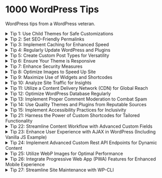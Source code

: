 # 1000 WordPress Tips

WordPress tips from a WordPress veteran.

<details>
<summary>Tip 1: Use Child Themes for Safe Customizations</summary>
Employ child themes to safely customize your WordPress site. This ensures that your modifications are preserved when the parent theme is updated, maintaining both functionality and design integrity over time.
</details>

<details>
<summary>Tip 2: Set SEO-Friendly Permalinks</summary>
Configure permalinks to be SEO-friendly. This involves using URLs that clearly describe the content of the page, improving both user experience and search engine rankings.
</details>

<details>
<summary>Tip 3: Implement Caching for Enhanced Speed</summary>
Utilize caching plugins in WordPress to speed up your site. Caching stores frequently accessed data, significantly reducing load times and improving overall site performance.
</details>

<details>
<summary>Tip 4: Regularly Update WordPress and Plugins</summary>
Regularly update WordPress and its plugins. This is crucial for security and to ensure you have the latest features and bug fixes.
</details>

<details>
<summary>Tip 5: Create Custom Post Types for Versatility</summary>
Make use of custom post types to add versatility to your site. This allows you to create a variety of content types with different features, catering to specific needs.
</details>

<details>
<summary>Tip 6: Ensure Your Theme is Responsive</summary>
Choose or modify your theme to be responsive. A responsive design ensures that your website is easily navigable and looks great on all devices, from desktops to smartphones.
</details>

<details>
<summary>Tip 7: Enhance Security Measures</summary>
Strengthen your WordPress site's security by implementing measures like strong passwords, limiting login attempts, and using security plugins. Regularly backup your site to protect against data loss.
</details>

<details>
<summary>Tip 8: Optimize Images to Speed Up Site</summary>
Optimize images by compressing them and using the correct file formats. This reduces page load times, enhancing user experience and SEO.
</details>

<details>
<summary>Tip 9: Maximize Use of Widgets and Shortcodes</summary>
Utilize widgets and shortcodes to add functionality and design elements to your WordPress site easily. They offer a way to add complex features without needing to code.
</details>

<details>
<summary>Tip 10: Analyze Site Traffic for Insights</summary>
Regularly monitor and analyze your website traffic using tools like Google Analytics. Understanding your audience's behavior helps in making data-driven decisions to improve your site.
</details>

<details>
<summary>Tip 11: Utilize a Content Delivery Network (CDN) for Global Reach</summary>
Implement a Content Delivery Network (CDN) to enhance your website's performance on a global scale. A CDN distributes your site's content across multiple servers worldwide, ensuring that users access data from a location closest to them. This significantly reduces load times, especially for an international audience. It also helps in handling high traffic loads and protecting against DDoS attacks. Popular CDNs like Cloudflare or MaxCDN integrate seamlessly with WordPress, offering an easy setup process.
</details>

<details>
<summary>Tip 12: Optimize WordPress Database Regularly</summary>
Regular database optimization is crucial for maintaining your WordPress site's performance. Over time, your database accumulates overhead due to activities like post revisions, deleted items, and transient options. Tools like WP-Optimize or plugins like WP-Sweep can help clean up your database, removing unnecessary data and reducing its size. This process can improve your website's speed and efficiency, and it's recommended to schedule regular database cleanups.
</details>

<details>
<summary>Tip 13: Implement Proper Comment Moderation to Combat Spam</summary>
Effectively managing comments is vital for keeping your WordPress site professional and spam-free. Implementing a robust comment moderation system helps in filtering out spam and maintaining the quality of user-generated content. Use plugins like Akismet to automatically detect and filter out spam comments. Additionally, adjusting the WordPress discussion settings to require manual approval for comments, or setting up a list of keywords for automatic moderation, can significantly reduce the amount of spam and improve the overall user experience.
</details>

<details>
<summary>Tip 14: Use Quality Themes and Plugins from Reputable Sources</summary>
The foundation of a secure and well-functioning WordPress site lies in using high-quality themes and plugins. Always choose themes and plugins from reputable sources like the WordPress Theme Directory or well-known third-party developers. This ensures that the code is well-written, regularly updated, and free from malicious code. Before installation, check user reviews, the frequency of updates, and compatibility with your version of WordPress. A poorly coded theme or plugin can introduce vulnerabilities, slow down your site, and create compatibility issues.
</details>

<details>
<summary>Tip 15: Implement Accessibility Practices for Inclusivity</summary>
Making your WordPress site accessible is not just a good practice but is essential for inclusivity. Follow the Web Content Accessibility Guidelines (WCAG) to ensure that your site is usable by people with various disabilities. This includes providing alt text for images, ensuring proper color contrast, using clear and consistent navigation, and enabling keyboard navigation. Some WordPress themes are designed with accessibility in mind, but it's also important to regularly audit your site for accessibility issues. Plugins like WP Accessibility can help in making your site more accessible.
</details>

<details>
<summary>Tip 21: Harness the Power of Custom Shortcodes for Tailored Functionality</summary>
Elevate your WordPress site's functionality and user experience by creating custom shortcodes. Shortcodes in WordPress are little bits of code that allow you to do various things with little effort. They can be used to add custom content, features, or even complex layouts to your posts and pages easily. For instance, you could create a shortcode that embeds a custom-designed call-to-action button or a unique content layout.

Here's a basic example of how to create a custom shortcode in your theme's `functions.php` file or a custom plugin:

```php
function custom_cta_shortcode($atts, $content = null) {
    // Attributes
    $atts = shortcode_atts(
        array(
            'url' => '#',
            'color' => 'blue',
        ),
        $atts,
        'custom_cta'
    );

    // Return HTML
    return '<a href="' . esc_url($atts['url']) . '" class="custom-cta" style="background-color:' . esc_attr($atts['color']) . ';">' . do_shortcode($content) . '</a>';
}
add_shortcode('custom_cta', 'custom_cta_shortcode');
```

With this shortcode, `[custom_cta url="https://example.com" color="red"]Click Here![/custom_cta]`, you can insert a customized call-to-action button anywhere in your content. It's a powerful way to add custom elements to your site without repeating code, and it can be tailored to suit any specific requirement. Remember, the key is to be creative and structure your shortcodes to cater to the unique demands of your site's theme and audience.
</details>

<details>
<summary>Tip 22: Streamline Content Workflow with Advanced Custom Fields</summary>
Transform the way you manage and present content on your WordPress site by integrating the Advanced Custom Fields (ACF) plugin. This powerful tool allows you to add custom data fields to your posts, pages, and custom post types, providing a more tailored editing experience. With ACF, you can create intuitive fields for text, images, galleries, relationships, and more, enabling editors to easily input and manage content without delving into code.

Here’s a simple example to add a custom image field to a post:

1. **Install the ACF Plugin**: First, install and activate the Advanced Custom Fields plugin from the WordPress plugin repository.

2. **Create a New Field Group**: Navigate to `Custom Fields` in your WordPress dashboard and click `Add New`. Name your field group, like "Custom Post Images".

3. **Add a Field**: Click on `Add Field`. You can name this field "Featured Image" and select the field type as `Image`. Configure the settings as needed, such as return format (e.g., image URL or image array).

4. **Set Location Rules**: Below, set the rules for where this field group should appear, for instance, on all posts or specific post types.

5. **Use the Field in Your Theme**: To display this custom field in your theme, you can use ACF's API in your template files. Here's a basic example in PHP:

   ```php
   <?php 
   $featured_image = get_field('featured_image');
   if( $featured_image ): ?>
       <img src="<?php echo esc_url($featured_image['url']); ?>" alt="<?php echo esc_attr($featured_image['alt']); ?>" />
   <?php endif; ?>
   ```

By using ACF, you can drastically reduce the reliance on custom code and provide a more user-friendly content management system, tailoring your WordPress site to fit your specific content needs and streamlining the content creation process.
</details>

<details>
<summary>Tip 23: Enhance User Experience with AJAX in WordPress (Including Vanilla JS Example)</summary>
Elevate the interactivity and responsiveness of your WordPress site by incorporating AJAX (Asynchronous JavaScript and XML). AJAX allows web pages to update content dynamically without requiring a page reload, enhancing the user experience. This is particularly useful for features like search forms, content filters, and submitting comments.

Here's a basic example of how you can use AJAX in WordPress for a custom search form, first with jQuery and then with vanilla JavaScript:

### Using jQuery:

1. **Enqueue JavaScript File** (jQuery): In your theme’s `functions.php`:

   ```php
   function enqueue_ajax_search_jquery() {
       wp_enqueue_script('ajax-search-jquery', get_template_directory_uri() . '/js/ajax-search-jquery.js', array('jquery'), null, true);
       wp_localize_script('ajax-search-jquery', 'wp_ajax',
           array('ajax_url' => admin_url('admin-ajax.php'))
       );
   }
   add_action('wp_enqueue_scripts', 'enqueue_ajax_search_jquery');
   ```

2. **JavaScript for AJAX Request** (jQuery): In your `ajax-search-jquery.js`:

   ```javascript
   jQuery(document).ready(function($) {
       $('#search-form').submit(function(event) {
           event.preventDefault();
           var searchQuery = $('#search-input').val();

           $.ajax({
               url: wp_ajax.ajax_url,
               type: 'post',
               data: {
                   action: 'ajax_search',
                   query: searchQuery
               },
               success: function(result) {
                   $('#search-results').html(result);
               }
           });
       });
   });
   ```

### Using Vanilla JavaScript:

1. **Enqueue JavaScript File** (Vanilla JS): Modify your `functions.php` to enqueue a vanilla JavaScript file:

   ```php
   function enqueue_ajax_search_vanilla() {
       wp_enqueue_script('ajax-search-vanilla', get_template_directory_uri() . '/js/ajax-search-vanilla.js', null, null, true);
       wp_localize_script('ajax-search-vanilla', 'wp_ajax',
           array('ajax_url' => admin_url('admin-ajax.php'))
       );
   }
   add_action('wp_enqueue_scripts', 'enqueue_ajax_search_vanilla');
   ```

2. **JavaScript for AJAX Request** (Vanilla JS): In your `ajax-search-vanilla.js`:

   ```javascript
   document.addEventListener('DOMContentLoaded', function() {
       var form = document.getElementById('search-form');
       form.addEventListener('submit', function(event) {
           event.preventDefault();
           var searchQuery = document.getElementById('search-input').value;

           var xhr = new XMLHttpRequest();
           xhr.open('POST', wp_ajax.ajax_url, true);
           xhr.setRequestHeader('Content-Type', 'application/x-www-form-urlencoded');
           xhr.onload = function() {
               if (xhr.status === 200) {
                   document.getElementById('search-results').innerHTML = xhr.responseText;
               }
           };
           xhr.send('action=ajax_search&query=' + encodeURIComponent(searchQuery));
       });
   });
   ```

3. **Handle AJAX Request in PHP**: (Same for both jQuery and Vanilla JS): In your theme’s `functions.php`, add the function to handle the AJAX request:

   ```php
   function ajax_search() {
       $query = esc_attr($_POST['query']);
       $search_query = new WP_Query(array('s' => $query));

       if($search_query->have_posts()) {
           while($search_query->have_posts()) {
               $search_query->the_post();
               echo '<div>' . get_the_title() . '</div>';
           }
       } else {
           echo 'No results found';
       }
       wp_die();
   }
   add_action('wp_ajax_nopriv_ajax_search', 'ajax_search');
   add_action('wp_ajax_ajax_search', 'ajax_search');
   ```

This setup allows users to enjoy a smoother, more dynamic search experience on your WordPress site, using either jQuery or vanilla JavaScript. AJAX is a versatile tool for creating modern, user-friendly interfaces.

</details>

<details>
<summary>Tip 24: Implement Advanced Custom Rest API Endpoints for Dynamic Content</summary>
Elevate your WordPress site's functionality by creating custom REST API endpoints. This advanced technique allows you to expose custom data in your WordPress database to external applications, or fetch it dynamically for use in your themes and plugins, enabling more interactive and dynamic web experiences.

1. **Register a Custom Endpoint**: Use the `register_rest_route` function to create a custom REST API endpoint. You can add this to your theme’s `functions.php` file or a custom plugin.

   ```php
   add_action('rest_api_init', function () {
       register_rest_route('myplugin/v1', '/latest-posts/', array(
           'methods' => 'GET',
           'callback' => 'get_latest_posts',
       ));
   });

   function get_latest_posts($data) {
       $posts = get_posts(array(
           'post_type' => 'post',
           'numberposts' => 5,
       ));

       if (empty($posts)) {
           return new WP_Error('no_posts', __('No posts found'), array('status' => 404));
       }

       return rest_ensure_response($posts);
   }
   ```

2. **Fetch Data Using the Custom Endpoint**: You can access this custom endpoint from your JavaScript code, enabling you to dynamically load content into your pages without a page refresh.

   Example using Fetch API in JavaScript:

   ```javascript
   fetch('/wp-json/myplugin/v1/latest-posts/')
       .then(response => response.json())
       .then(posts => {
           console.log(posts); // Handle the response data
       });
   ```

3. **Secure Your Endpoint**: Ensure that your custom endpoint is secure. Consider adding authentication and proper permissions checking to prevent unauthorized access.

Creating custom REST API endpoints can significantly enhance your site's interactivity, allowing you to build modern web applications with WordPress as the backend. This approach is particularly beneficial for headless WordPress setups where WordPress serves as a content API.
</details>

<details>
<summary>Tip 25: Utilize WebP Images for Optimal Performance</summary>
Enhance your WordPress site's performance and user experience by using WebP images. WebP is a modern image format that provides superior lossless and lossy compression for images on the web. Using WebP images can significantly reduce the file size of your images, leading to faster page load times and improved SEO.

1. **Convert Images to WebP Format**: Use tools like Adobe Photoshop, online converters, or WordPress plugins that automatically convert uploaded images to WebP format. Plugins like Imagify, ShortPixel, or EWWW Image Optimizer can handle this conversion process efficiently.

2. **Serving WebP Images**: Ensure that your server is configured to serve WebP images. Some hosting providers offer this feature by default. Alternatively, you can use a plugin that serves WebP images to browsers that support the format while providing fallbacks to JPEG or PNG for browsers that don’t.

3. **Update Your .htaccess File (Optional)**: For advanced users, modify your .htaccess file to include rules that serve WebP images when available. This method requires careful implementation to ensure compatibility across different browsers.

   Example .htaccess rule:
   ```apache
   <IfModule mod_rewrite.c>
       RewriteEngine On
       RewriteCond %{HTTP_ACCEPT} image/webp
       RewriteCond %{REQUEST_FILENAME} (.+)\.(jpe?g|png)$
       RewriteCond %{REQUEST_FILENAME}.webp -f
       RewriteRule ^(.+)$ $1.webp [T=image/webp,E=accept:1]
   </IfModule>
   ```

4. **Testing**: After implementing WebP images, test your website across various browsers and devices to ensure images are loading correctly and the site’s performance has improved.

By adopting WebP images, you not only improve your site’s loading speed but also offer a better overall experience to your users, which is a key factor in today's fast-paced digital environment.
</details>

<details>
<summary>Tip 26: Integrate Progressive Web App (PWA) Features for Enhanced Mobile Experience</summary>
Transform your WordPress site into a Progressive Web App (PWA) to offer an app-like experience to mobile users. PWAs provide offline capabilities, fast load times, and home screen accessibility, significantly enhancing the mobile user experience.

1. **Install a PWA Plugin**: Use WordPress plugins like PWA for WP & AMP or Super Progressive Web Apps to easily integrate PWA features into your site. These plugins typically offer easy setup and customization options.

2. **Enable Offline Access**: One of the key features of PWAs is offline functionality. Configuring service workers through your PWA plugin allows users to access your site even when they're offline or on low-quality networks.

3. **Add to Home Screen Prompt**: Enhance user engagement by enabling an "Add to Home Screen" prompt. This feature allows users to "install" your web app on their mobile devices, offering faster access and a native-app feel.

4. **Push Notifications**: Implement push notifications, a powerful tool to re-engage users. Many PWA plugins offer this feature, allowing you to send timely updates or content to your audience.

5. **Test Your PWA**: Use tools like Lighthouse in Google Chrome to test the PWA aspects of your site. Ensure that your site is responsive, accessible, and provides a seamless offline experience.

6. **Customize and Optimize**: Tailor the appearance and settings of your PWA. Optimize loading performance, customize the splash screen, and update the icon to reflect your brand.

By converting your WordPress site into a PWA, you're not only improving the user experience for mobile visitors but also potentially increasing engagement and revisits.
</details>

<details>
<summary>Tip 27: Streamline Site Maintenance with WP-CLI</summary>
Leverage the power of WP-CLI, the command-line interface for WordPress, to efficiently manage your site. WP-CLI is a powerful tool for performing a wide range of tasks from the command line, from updating plugins and themes to managing users and databases, making it an indispensable tool for WordPress site maintenance and development.

1. **Install WP-CLI**: Follow the [official installation guide](https://wp-cli.org/#installing) to install WP-CLI on your system.

2. **Update WordPress Core and Plugins**: Easily update WordPress core, themes, and plugins using simple commands. For example, to update WordPress core:

   ```shell
   wp core update
   ```

   And to update all plugins:

   ```shell
   wp plugin update --all
   ```

3. **Manage Users**: Quickly add, remove, or update users. For instance, to create a new user:

   ```shell
   wp user create newuser newuser@example.com --role=editor
   ```

4. **Database Operations**: Perform database operations like search-replace, export, and import. For example, to search-replace URLs in the database:

   ```shell
   wp search-replace 'http://example.com' 'https://example.com'
   ```

5. **Automate Tasks**: Automate routine tasks using WP-CLI in combination with scripting and scheduling tools like cron jobs.

6. **Custom Commands**: Extend WP-CLI by writing custom commands to suit your specific needs, streamlining your workflow even further.

By mastering WP-CLI, you can significantly speed up your WordPress development and maintenance tasks, making it an essential skill for WordPress professionals.
</details>

